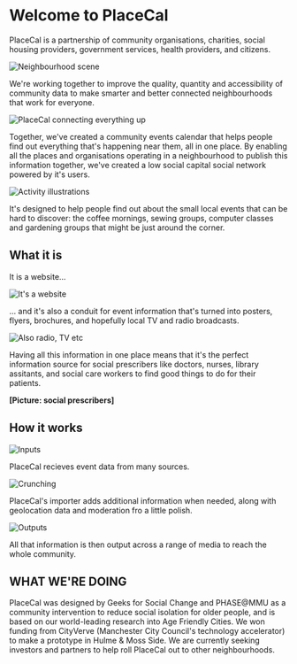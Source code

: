 # Welcome to PlaceCal

PlaceCal is a partnership of community organisations, charities, social housing providers, government services, health providers, and citizens. 

![Neighbourhood scene](https://placecal.org/assets/presentation/desktop/std-6-ad7612ff48a04e768458efb0bd215ceffc6feb4f55f4a76381217532ae5ea2c6.png)

We're working together to improve the quality, quantity and accessibility of community data to make smarter and better connected neighbourhoods that work for everyone.

![PlaceCal connecting everything up](https://placecal.org/assets/presentation/desktop/std-7-e138a7da65c84b34ccbeea69d859041a4cdd8114675f550f9d984b57728dd3e4.png)

Together, we've created a community events calendar that helps people find out everything that's happening near them, all in one place. By enabling all the places and organisations operating in a neighbourhood to publish this information together, we've created a low social capital social network powered by it's users.

![Activity illustrations](https://placecal.org/assets/presentation/desktop/std-0-0a0fecaf098f631b0c4aa48ddc69e010033320fb39a10aacb2f9bb188425a7d7.png)

It's designed to help people find out about the small local events that can be hard to discover: the coffee mornings, sewing groups, computer classes and gardening groups that might be just around the corner.

## What it is

It is a website…

![It's a website](https://placecal.org/assets/presentation/desktop/std-1-dcc7cd4e963ecf86e80f22914c4cd693bcc0da25128e4d6187a1c6683c94f233.png)

… and it's also a conduit for event information that's turned into posters, flyers, brochures, and hopefully local TV and radio broadcasts.

![Also radio, TV etc](https://placecal.org/assets/presentation/desktop/std-2-429554ff786838974f7d0b2f7f3a909aed6aff299285be4af0aaa0dcbcd028fd.png)

Having all this information in one place means that it's the perfect information source for social prescribers like doctors, nurses, library assitants, and social care workers to find good things to do for their patients.

**[Picture: social prescribers]**


## How it works  


![Inputs](https://placecal.org/assets/presentation/desktop/std-3-93fd59dcc08ac168782e877e563690a135880835d95084ea5d000ba7c241db46.png)

PlaceCal recieves event data from many sources.

![Crunching](https://placecal.org/assets/presentation/desktop/std-4-59c501796db4ad38d22a842288c0003aa723ea7cb39774767983052fd7f991e2.png)

PlaceCal's importer adds additional information when needed, along with geolocation data and moderation fro a little polish.

![Outputs](https://placecal.org/assets/presentation/desktop/std-5-cd71732e783aca053de069b45effd76626f654d5a916b01350e80ea11b784e37.png)

All that information is then output across a range of media to reach the whole community.


## WHAT WE'RE DOING

PlaceCal was designed by Geeks for Social Change and PHASE@MMU as a community intervention to reduce social isolation for older people, and is based on our world-leading research into Age Friendly Cities. We won funding from CityVerve \(Manchester City Council's technology accelerator\) to make a prototype in Hulme & Moss Side. We are currently seeking investors and partners to help roll PlaceCal out to other neighbourhoods.